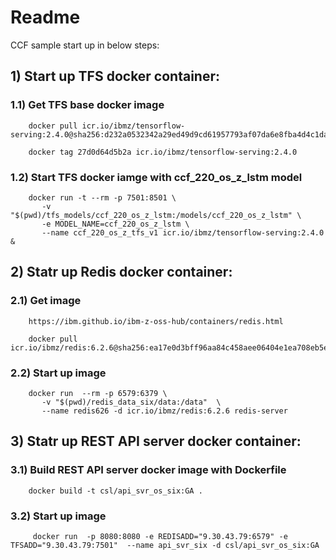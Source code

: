 # Readme
CCF sample start up in below steps:


##  1)  Start up TFS docker container:

### 1.1) Get TFS base docker image

        docker pull icr.io/ibmz/tensorflow-serving:2.4.0@sha256:d232a0532342a29ed49d9cd61957793af07da6e8fba4d4c1da808124bb5909b7  

        docker tag 27d0d64d5b2a icr.io/ibmz/tensorflow-serving:2.4.0

### 1.2) Start TFS docker iamge with ccf_220_os_z_lstm model

        docker run -t --rm -p 7501:8501 \
           -v "$(pwd)/tfs_models/ccf_220_os_z_lstm:/models/ccf_220_os_z_lstm" \
           -e MODEL_NAME=ccf_220_os_z_lstm \
           --name ccf_220_os_z_tfs_v1 icr.io/ibmz/tensorflow-serving:2.4.0 &

##  2) Statr up Redis docker container:


### 2.1) Get image 

        https://ibm.github.io/ibm-z-oss-hub/containers/redis.html

        docker pull icr.io/ibmz/redis:6.2.6@sha256:ea17e0d3bff96aa84c458aee06404e1ea708eb5edc094bb47e38652ae7583f69

### 2.2) Start up image

        docker run  --rm -p 6579:6379 \
           -v "$(pwd)/redis_data_six/data:/data"  \
           --name redis626 -d icr.io/ibmz/redis:6.2.6 redis-server   

##  3) Statr up REST API server docker container:

### 3.1) Build REST API server docker image with Dockerfile
        
        docker build -t csl/api_svr_os_six:GA .    

### 3.2) Start up image 

         docker run  -p 8080:8080 -e REDISADD="9.30.43.79:6579" -e TFSADD="9.30.43.79:7501"  --name api_svr_six -d csl/api_svr_os_six:GA  
